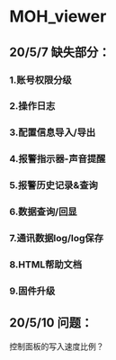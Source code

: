 # MOH_viewer

## 20/5/7 缺失部分：
### 1.账号权限分级
### 2.操作日志
### 3.配置信息导入/导出
### 4.报警指示器-声音提醒
### 5.报警历史记录&查询
### 6.数据查询/回显
### 7.通讯数据log/log保存
### 8.HTML帮助文档
### 9.固件升级

## 20/5/10 问题：

控制面板的写入速度比例？
